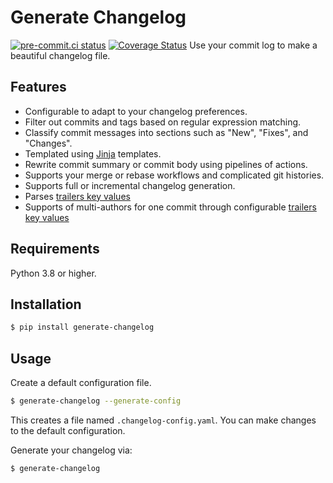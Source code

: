 # Generate Changelog

<!-- start badges -->
[![pre-commit.ci status](https://results.pre-commit.ci/badge/github/coordt/generate-changelog/master.svg)](https://results.pre-commit.ci/latest/github/coordt/generate-changelog/master)
[![Coverage Status](https://coveralls.io/repos/github/coordt/generate-changelog/badge.svg?branch=master)](https://coveralls.io/github/coordt/generate-changelog?branch=master)
Use your commit log to make a beautiful changelog file.
<!-- end badges -->

## Features

- Configurable to adapt to your changelog preferences.
- Filter out commits and tags based on regular expression matching.
- Classify commit messages into sections such as "New", "Fixes", and "Changes".
- Templated using [Jinja](https://jinja.palletsprojects.com/en/3.0.x/) templates.
- Rewrite commit summary or commit body using pipelines of actions.
- Supports your merge or rebase workflows and complicated git histories.
- Supports full or incremental changelog generation.
- Parses [trailers key values](https://zerokspot.com/weblog/2020/10/24/git-commit-messages-with-attributes/)
- Supports of multi-authors for one commit through configurable [trailers key values](https://git.wiki.kernel.org/index.php/CommitMessageConventions)

## Requirements

Python 3.8 or higher.

## Installation

```bash
$ pip install generate-changelog
```

## Usage

Create a default configuration file.

```bash
$ generate-changelog --generate-config
```

This creates a file named `.changelog-config.yaml`. You can make changes to the default configuration.

Generate your changelog via:

```bash
$ generate-changelog
```
